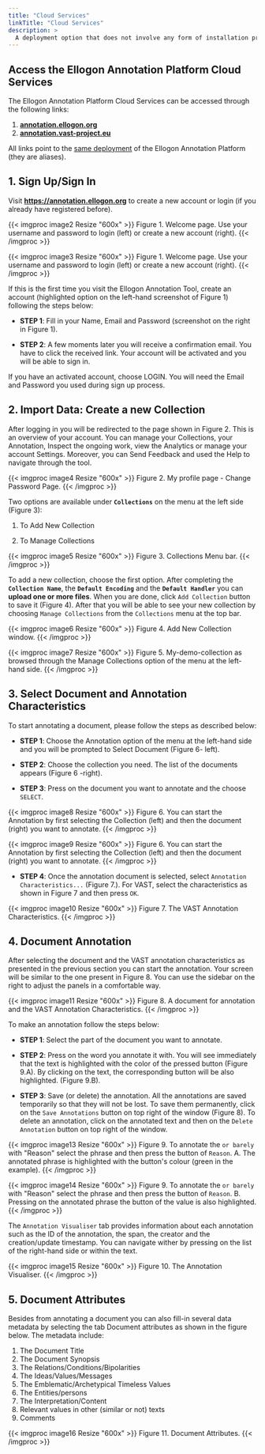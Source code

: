 ```yaml
---
title: "Cloud Services"
linkTitle: "Cloud Services"
description: >
  A deployment option that does not involve any form of installation process; users can start using the Ellogon Annotation Platform immediately.
---
```


## Access the Ellogon Annotation Platform Cloud Services

The Ellogon Annotation Platform Cloud Services can be accessed through the following links:

1. **[annotation.ellogon.org](https://annotation.ellogon.org)**
2. **[annotation.vast-project.eu](https://annotation.vast-project.eu)**

All links point to the <ins>same deployment</ins> of the Ellogon Annotation Platform (they are aliases).

## 1. Sign Up/Sign In

Visit **<https://annotation.ellogon.org>** to create a new account or login (if you already have registered before).

{{< imgproc image2 Resize "600x" >}}
Figure 1. Welcome page. Use your username and password to login (left) or create a new account (right).
{{< /imgproc >}}

{{< imgproc image3 Resize "600x" >}}
Figure 1. Welcome page. Use your username and password to login (left) or create a new account (right).
{{< /imgproc >}}

If this is the first time you visit the Ellogon Annotation Tool, create an account (highlighted option on the left-hand screenshot of Figure 1) following the steps below:  

* **STEP 1**: Fill in your Name, Email and Password (screenshot on the right in Figure 1).

* **STEP 2**: A few moments later you will receive a confirmation email. You have to click the received link. Your account will be activated and you will be able to sign in.

If you have an activated account, choose LOGIN. You will need the Email and Password you used during sign up process.

## 2. Import Data: Create a new Collection

After logging in you will be redirected to the page shown in Figure 2. This is an overview of your account. You can manage your Collections, your Annotation, Inspect the ongoing work, view the Analytics or manage your account Settings. Moreover, you can Send Feedback and used the Help to navigate through the tool.

{{< imgproc image4 Resize "600x" >}}
Figure 2. My profile page - Change Password Page.
{{< /imgproc >}}

Two options are available under **`Collections`** on the menu at the left side (Figure 3):

1. To Add New Collection

2. To Manage Collections

{{< imgproc image5 Resize "600x" >}}
Figure 3. Collections Menu bar.
{{< /imgproc >}}

To add a new collection, choose the first option. After completing the **`Collection Name`**, the **`Default Encoding`** and the **`Default Handler`** you can **upload one or more files**. When you are done, click `Add Collection` button to save it (Figure 4). After that you will be able to see your new collection by choosing `Manage Collections` from the `Collections` menu at the top bar.

{{< imgproc image6 Resize "600x" >}}
Figure 4. Add New Collection window.
{{< /imgproc >}}

{{< imgproc image7 Resize "600x" >}}
Figure 5. My-demo-collection as browsed through the Manage Collections option of the menu at the left-hand side.
{{< /imgproc >}}

## 3. Select Document and Annotation Characteristics

To start annotating a document, please follow the steps as described below:

* **STEP 1**: Choose the Annotation option of the menu at the left-hand side and you will be prompted to Select Document (Figure 6- left).

* **STEP 2**: Choose the collection you need. The list of the documents appears (Figure 6 -right).

* **STEP 3**: Press on the document you want to annotate and the choose `SELECT`. 

{{< imgproc image8 Resize "600x" >}}
Figure 6. You can start the Annotation by first selecting the Collection (left) and then the document (right) you want to annotate.
{{< /imgproc >}}

{{< imgproc image9 Resize "600x" >}}
Figure 6. You can start the Annotation by first selecting the Collection (left) and then the document (right) you want to annotate.
{{< /imgproc >}}

* **STEP 4**: Once the annotation document is selected, select `Annotation Characteristics...` (Figure 7.). For VAST, select the characteristics as shown in Figure 7 and then press `OK`.

{{< imgproc image10 Resize "600x" >}}
Figure 7. The VAST Annotation Characteristics.
{{< /imgproc >}}

## 4. Document Annotation

After selecting the document and the VAST annotation characteristics as presented in the previous section you can start the annotation. Your screen will be similar to the one present in Figure 8. You can use the sidebar on the right to adjust the panels in a comfortable way.

{{< imgproc image11 Resize "600x" >}}
Figure 8. A document for annotation and the VAST Annotation Characteristics.
{{< /imgproc >}}

To make an annotation follow the steps below: 

* **STEP 1**: Select the part of the document you want to annotate.

* **STEP 2**: Press on the word you annotate it with. You will see immediately that the text is highlighted with the color of the pressed button (Figure 9.A). By clicking on the text, the corresponding button will be also highlighted. (Figure 9.B).

* **STEP 3**: Save (or delete) the annotation. All the annotations are saved temporarily so that they will not be lost. To save them permanently, click on the `Save Annotations` button on top right of the window (Figure 8). To delete an annotation, click on the annotated text and then on the `Delete Annotation` button on top right of the window. 

{{< imgproc image13 Resize "600x" >}}
Figure 9. To annotate the `or barely` with "Reason" select the phrase and then press the button of `Reason`.
A. The annotated phrase is highlighted with the button's colour (green in the example).
{{< /imgproc >}}

{{< imgproc image14 Resize "600x" >}}
Figure 9. To annotate the `or barely` with "Reason" select the phrase and then press the button of `Reason`.
B. Pressing on the annotated phrase the button of the value is also highlighted.
{{< /imgproc >}}

The `Annotation Visualiser` tab provides information about each annotation such as the ID of the annotation, the span, the creator and the creation/update timestamp. You can navigate wither by pressing on the list of the right-hand side or within the text. 

{{< imgproc image15 Resize "600x" >}}
Figure 10. The Annotation Visualiser.
{{< /imgproc >}}

## 5. Document Attributes

Besides from annotating a document you can also fill-in several data metadata by selecting the tab Document attributes as shown in the figure below. The metadata include: 

1. The Document Title
2. The Document Synopsis
3. The Relations/Conditions/Bipolarities
4. The Ideas/Values/Messages
5. The Emblematic/Archetypical Timeless Values
6. The Entities/persons
7. The Interpretation/Content
8. Relevant values in other (similar or not) texts
9. Comments

{{< imgproc image16 Resize "600x" >}}
Figure 11. Document Attributes.
{{< /imgproc >}}
